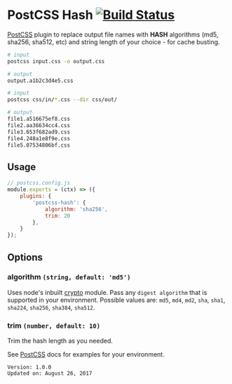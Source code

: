 # PostCSS Hash [![Build Status][ci-img]][ci]

[PostCSS] plugin to replace output file names with **HASH** algorithms (md5, sha256, sha512, etc) and string length of your choice - for cache busting.

```sh
# input
postcss input.css -o output.css

# output
output.a1b2c3d4e5.css
```

```sh
# input
postcss css/in/*.css --dir css/out/

# output
file1.a516675ef8.css
file2.aa36634cc4.css
file3.653f682ad9.css
file4.248a1e8f9e.css
file5.07534806bf.css
```

## Usage

```js
// postcss.config.js
module.exports = (ctx) => ({
    plugins: {
        'postcss-hash': {
            algorithm: 'sha256',
            trim: 20
        },
    }
});
```

## Options
### algorithm `(string, default: 'md5')`

Uses node's inbuilt [crypto] module. Pass any `digest algorithm` that is supported in your environment. Possible values are: `md5`, `md4`, `md2`, `sha`, `sha1`, `sha224`, `sha256`, `sha384`, `sha512`.


### trim `(number, default: 10)`

Trim the hash length as you needed.



See [PostCSS] docs for examples for your environment.

```
Version: 1.0.0
Updated on: August 26, 2017
```

[PostCSS]: https://github.com/postcss/postcss
[ci-img]:  https://travis-ci.org/dacodekid/postcss-hash.svg
[ci]:      https://travis-ci.org/dacodekid/postcss-hash
[crypto]:  https://nodejs.org/api/crypto.html
